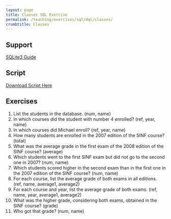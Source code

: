 ```yaml
---
layout: page
title: Classes SQL Exercise
permalink: /teaching/exercises/sql/dql/classes/
crumbtitle: Classes
---
```


## Support

[SQLite3 Guide](/teaching/exercises/sql/teaching/howto/sqlite/)


## Script

[Download Script Here](/teaching/exercises/sql/dql/scripts/classes.sql)

## Exercises

1. List the students in the database. (num, name)
2. In which courses did the student with number 4 enrolled? (ref, year, name)
3. In which courses did Michael enroll? (ref, year, name)
4. How many students are enrolled in the 2007 edition of the SINF course? (total)
5. What was the average grade in the first exam of the 2008 edition of the SINF course? (average)
6. Which students went to the first SINF exam but did not go to the second one in 2007? (num, name)
7. Which students scored higher in the second exam than in the first one in the 2007 edition of the SINF course? (num, name)
8. For each course, list the average grade of both exams in all editions. (ref, name, average1, average2)
9. For each course and year, list the average grade of both exams. (ref, name, year, average1, average2)
10. What was the higher grade, considering both exams, obtained in the SINF course? (grade)
11. Who got that grade? (num, name)
